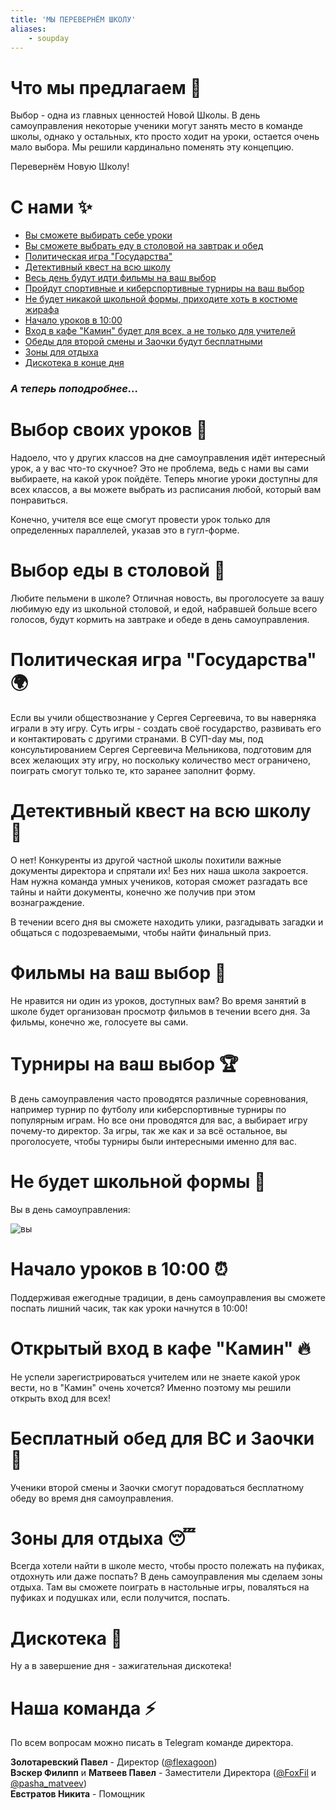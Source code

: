 ```yaml
---
title: 'МЫ ПЕРЕВЕРНЁМ ШКОЛУ'
aliases:
    - soupday
---
```


# Что мы предлагаем 👑

Выбор - одна из главных ценностей Новой Школы. В день самоуправления некоторые ученики могут занять место в команде школы, однако у остальных, кто просто ходит на уроки, остается очень мало выбора. Мы решили кардинально поменять эту концепцию. 

Перевернём Новую Школу!

# С нами ✨

- [Вы сможете выбирать себе уроки](#выбор-своих-уроков-)
- [Вы сможете выбрать еду в столовой на завтрак и обед](#выбор-еды-в-столовой-)
- [Политическая игра "Государства"](#политическая-игра-государства-)
- [Детективный квест на всю школу](#детективный-квест-на-всю-школу-)
- [Весь день будут идти фильмы на ваш выбор](#фильмы-на-ваш-выбор-)
- [Пройдут спортивные и киберспортивные турниры на ваш выбор](#турниры-на-ваш-выбор-)
- [Не будет никакой школьной формы, приходите хоть в костюме жирафа](#не-будет-школьной-формы-)
- [Начало уроков в 10:00](#начало-уроков-в-1000-)
- [Вход в кафе "Камин" будет для всех, а не только для учителей](#открытый-вход-в-кафе-камин-)
- [Обеды для второй смены и Заочки будут бесплатными](#бесплатный-обед-для-вс-и-заочки-)
- [Зоны для отдыха](#зоны-для-отдыха-)
- [Дискотека в конце дня](#дискотека-)

### *А теперь поподробнее...*

# Выбор своих уроков 📕

Надоело, что у других классов на дне самоуправления идёт интересный урок, а у вас что-то скучное? Это не проблема, ведь с нами вы сами выбираете, на какой урок пойдёте. Теперь многие уроки доступны для всех классов, а вы можете выбрать из расписания любой, который вам понравиться.

Конечно, учителя все еще смогут провести урок только для определенных параллелей, указав это в гугл-форме.

# Выбор еды в столовой 🍕

Любите пельмени в школе? Отличная новость, вы проголосуете за вашу любимую еду из школьной столовой, и едой, набравшей больше всего голосов, будут кормить на завтраке и обеде в день самоуправления.

# Политическая игра "Государства" 🌍

Если вы учили обществознание у Сергея Сергеевича, то вы наверняка играли в эту игру. Суть игры - создать своё государство, развивать его и контактировать с другими странами. В СУП-day мы, под консультированием Сергея Сергеевича Мельникова, подготовим для всех желающих эту игру, но поскольку количество мест ограничено, поиграть смогут только те, кто заранее заполнит форму.

# Детективный квест на всю школу 🔎

О нет! Конкуренты из другой частной школы похитили важные документы директора и спрятали их! Без них наша школа закроется. Нам нужна команда умных учеников, которая сможет разгадать все тайны и найти документы, конечно же получив при этом вознаграждение.

В течении всего дня вы сможете находить улики, разгадывать загадки и общаться с подозреваемыми, чтобы найти финальный приз.


# Фильмы на ваш выбор 🎥

Не нравится ни один из уроков, доступных вам? Во время занятий в школе будет организован просмотр фильмов в течении всего дня. За фильмы, конечно же, голосуете вы сами.

# Турниры на ваш выбор 🏆

В день самоуправления часто проводятся различные соревнования, например турнир по футболу или киберспортивные турниры по популярным играм. Но все они проводятся для вас, а выбирает игру почему-то директор. За игры, так же как и за всё остальное, вы проголосуете, чтобы турниры были интересными именно для вас.

# Не будет школьной формы 👔

Вы в день самоуправления:

![вы](/images/supday/giraffe.png)

# Начало уроков в 10:00 ⏰

Поддерживая ежегодные традиции, в день самоуправления вы сможете поспать лишний часик, так как уроки начнутся в 10:00!

# Открытый вход в кафе "Камин" 🔥

Не успели зарегистрироваться учителем или не знаете какой урок вести, но в "Камин" очень хочется? Именно поэтому мы решили открыть вход для всех!

# Бесплатный обед для ВС и Заочки 💸

Ученики второй смены и Заочки смогут порадоваться бесплатному обеду во время дня самоуправления.

# Зоны для отдыха 😴

Всегда хотели найти в школе место, чтобы просто полежать на пуфиках, отдохнуть или даже поспать? В день самоуправления мы сделаем зоны отдыха. Там вы сможете поиграть в настольные игры, поваляться на пуфиках и подушках или, если получится, поспать.

# Дискотека 🎵

Ну а в завершение дня - зажигательная дискотека!

# Наша команда ⚡

По всем вопросам можно писать в Telegram команде директора.

**Золотаревский Павел** - Директор ([@flexagoon](https://t.me/flexagoon/))  
**Вэскер Филипп** и **Матвеев Павел** - Заместители Директора ([@FoxFil](https://t.me/FoxFil/) и [@pasha_matveev](https://t.me/pasha_matveev/))  
**Евстратов Никита** - Помощник
